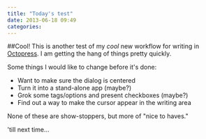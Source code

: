 ```yaml
---
title: "Today's test"
date: 2013-06-18 09:49
categories:
---
```


##Cool!
This is another test of my *cool* new workflow for writing in [Octopress](http://www.octopress.org).  I am getting the hang of things pretty quickly.

Some things I would like to change before it's done:

* Want to make sure the dialog is centered
* Turn it into a stand-alone app (maybe?)
* Grok some tags/options and present checkboxes (maybe?)
* Find out a way to make the cursor appear in the writing area

None of these are show-stoppers, but more of "nice to haves."

'till next time...
